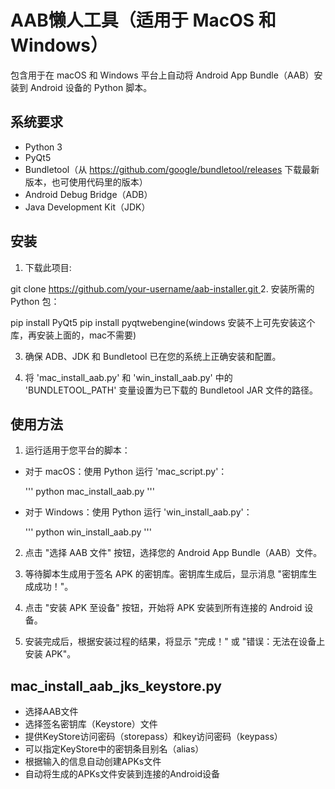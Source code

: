 # AAB懒人工具（适用于 MacOS 和 Windows）

包含用于在 macOS 和 Windows 平台上自动将 Android App Bundle（AAB）安装到 Android 设备的 Python 脚本。

## 系统要求
- Python 3
- PyQt5
- Bundletool（从 https://github.com/google/bundletool/releases 下载最新版本，也可使用代码里的版本）
- Android Debug Bridge（ADB）
- Java Development Kit（JDK）

## 安装

1. 下载此项目:

git clone [https://github.com/your-username/aab-installer.git
](https://github.com/1158536658/Aab_install_to_android.git)
2. 安装所需的 Python 包：

pip install PyQt5
pip install pyqtwebengine(windows 安装不上可先安装这个库，再安装上面的，mac不需要)

3. 确保 ADB、JDK 和 Bundletool 已在您的系统上正确安装和配置。

4. 将 'mac_install_aab.py' 和 'win_install_aab.py' 中的 'BUNDLETOOL_PATH' 变量设置为已下载的 Bundletool JAR 文件的路径。

## 使用方法

1. 运行适用于您平台的脚本：

- 对于 macOS：使用 Python 运行 'mac_script.py'：

  '''
  python mac_install_aab.py
  '''

- 对于 Windows：使用 Python 运行 'win_install_aab.py'：

  '''
  python win_install_aab.py
  '''

2. 点击 "选择 AAB 文件" 按钮，选择您的 Android App Bundle（AAB）文件。

3. 等待脚本生成用于签名 APK 的密钥库。密钥库生成后，显示消息 "密钥库生成成功！"。

4. 点击 "安装 APK 至设备" 按钮，开始将 APK 安装到所有连接的 Android 设备。

5. 安装完成后，根据安装过程的结果，将显示 "完成！" 或 "错误：无法在设备上安装 APK"。

## mac_install_aab_jks_keystore.py
- 选择AAB文件
- 选择签名密钥库（Keystore）文件
- 提供KeyStore访问密码（storepass）和key访问密码（keypass）
- 可以指定KeyStore中的密钥条目别名（alias）
- 根据输入的信息自动创建APKs文件
- 自动将生成的APKs文件安装到连接的Android设备

